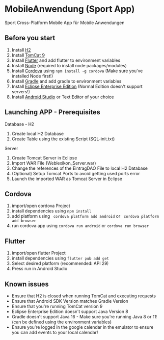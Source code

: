 # MobileAnwendung (Sport App)
Sport Cross-Platform Mobile App für Mobile Anwendungen

## Before you start
1. Install [H2](https://www.h2database.com/html/download.html)
2. Install [TomCat 9](https://tomcat.apache.org/download-90.cgi)
3. Install [Flutter](https://flutter.dev/docs/get-started/install/windows) and add flutter to environment variables
4. Install [Node](https://nodejs.org/de/download/) (required to install node packages/modules)
5. Install [Cordova](https://cordova.apache.org/) using ```npm install -g cordova``` (Make sure you've installed Node first!)
6. Install [Gradle](https://gradle.org/install/) and add gradle to environment variables
7. Install [Eclipse Enterprise Edition](https://www.eclipse.org/downloads/packages/release/kepler/sr2/eclipse-ide-java-ee-developers) (Normal Edition doesn't support servers!)
8. Install [Android Studio](https://developer.android.com/studio) or Text Editor of your choice

## Launching APP - Prerequisites
Database - H2
1. Create local H2 Database
2. Create Table using the existing Script (SQL-init.txt)

Server
1. Create Tomcat Server in Eclipse
2. Import WAR File (Weblexikon_Server.war)
3. Change the references of the EintragDAO File to local H2 Database
4. (Optional) Setup Tomcat Ports to avoid getting used ports error
5. Launch the imported WAR as Tomcat Server in Eclipse

## Cordova
1. import/open cordova Project
2. install dependencies using ```npm install```
3. add platform using ``` cordova platform add android``` or ``` cordova platform add browser```
4. run cordova app using ```cordova run android``` or ```cordova run browser```

## Flutter
1. import/open flutter Project
2. install dependencies using ```flutter pub add get```
3. Select desired platform (recommended: API 29)
4. Press run in Android Studio

## Known issues
- Ensure that H2 is closed when running TomCat and executing requests
- Ensure that Android SDK Version matches Gradle Version
- Ensure that you're running TomCat version 9
- Eclipse Enterprise Edition doesn't support Java Version 8
- Gradle doesn't support Java 16 - Make sure you're running Java 8 or 11! (can be defined using the environment variables)
- Ensure you're logged in the google calendar in the emulator to ensure you can add events to your local calendar!
